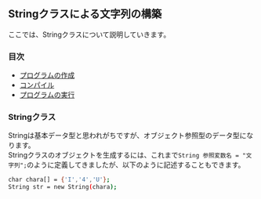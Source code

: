 ## Stringクラスによる文字列の構築
ここでは、Stringクラスについて説明していきます。

### 目次
* [プログラムの作成](#sec1)
* [コンパイル](#sec2)
* [プログラムの実行](#sec3)


### <a name="sec1"></a>Stringクラス
Stringは基本データ型と思われがちですが、オブジェクト参照型のデータ型になります。  
Stringクラスのオブジェクトを生成するには、これまで`String 参照変数名 = "文字列";`のように定義してきましたが、以下のように記述することもできます。

```sh
char chara[] = {'I','4','U'};
String str = new String(chara);
```